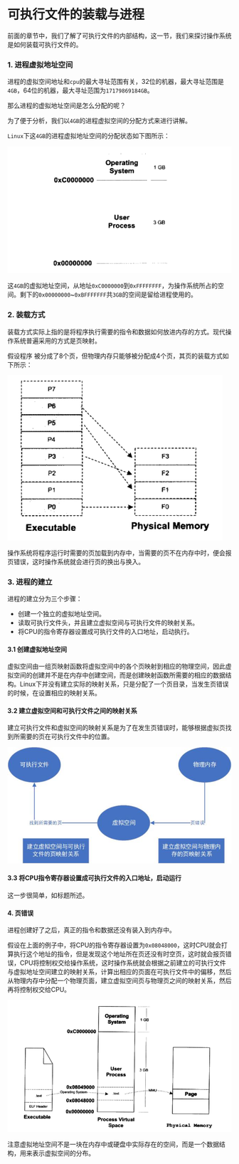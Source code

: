 # 可执行文件的装载与进程

前面的章节中，我们了解了可执行文件的内部结构，这一节，我们来探讨操作系统是如何装载可执行文件的。

### 1. 进程虚拟地址空间

进程的虚拟空间地址和`cpu`的最大寻址范围有关，32位的机器，最大寻址范围是`4GB`，64位的机器，最大寻址范围为`17179869184GB`。

那么进程的虚拟地址空间是怎么分配的呢？

为了便于分析，我们以`4GB`的进程虚拟空间的分配方式来进行讲解。

`Linux`下这`4GB`的进程虚拟地址空间的分配状态如下图所示：

![](.\images\Linux进程虚拟空间分配.png)

这`4GB`的虚拟地址空间，从地址`0xC0000000`到`0xFFFFFFFF`，为操作系统所占的空间。剩下的`0x00000000`~`0xBFFFFFFF`共`3GB`的空间是留给进程使用的。

### 2. 装载方式

装载方式实际上指的是将程序执行需要的指令和数据如何放进内存的方式。现代操作系统普遍采用的方式是页映射。

假设程序 被分成了8个页，但物理内存只能够被分配成4个页，其页的装载方式如下所示：

![](.\images\页映射与页装载.png)

操作系统将程序运行时需要的页加载到内存中，当需要的页不在内存中时，便会报页错误，这时操作系统就会进行页的换出与换入。

### 3. 进程的建立

进程的建立分为三个步骤：

+ 创建一个独立的虚拟地址空间。
+ 读取可执行文件头，并且建立虚拟空间与可执行文件的映射关系。
+ 将CPU的指令寄存器设置成可执行文件的入口地址，启动执行。

#### 3.1 创建虚拟地址空间

虚拟空间由一组页映射函数将虚拟空间中的各个页映射到相应的物理空间，因此虚拟空间的创建并不是在内存中创建空间，而是创建映射函数所需要的相应的数据结构。Linux下并没有建立实际的映射关系，只是分配了一个页目录，当发生页错误的时候，在设置相应的映射关系。

#### 3.2 建立虚拟空间和可执行文件之间的映射关系

建立可执行文件和虚拟空间的映射关系是为了在发生页错误时，能够根据虚拟页找到所需要的页在可执行文件中的位置。

![](.\images\可执行文件与虚拟空间的页映射关系.jpg)

#### 3.3 将CPU指令寄存器设置成可执行文件的入口地址，启动运行

这一步很简单，如标题所述。

#### 4. 页错误

进程创建好了之后，真正的指令和数据还没有装入到内存中。

假设在上面的例子中，将CPU的指令寄存器设置为`0x08048000`，这时CPU就会打算执行这个地址的指令，但是发现这个地址所在页还没有时空页，这时就会报页错误，CPU将控制权交给操作系统，这时操作系统就会根据之前建立的可执行文件与虚拟地址空间建立的映射关系，计算出相应的页面在可执行文件中的偏移，然后从物理内存中分配一个物理页面，建立虚拟空间页与物理页之间的映射关系，然后再将控制权交给CPU。

![](.\images\页错误.png)

注意虚拟地址空间不是一块在内存中或硬盘中实际存在的空间，而是一个数据结构，用来表示虚拟空间的分布。